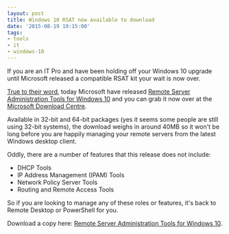 ```yaml
---
layout: post
title: Windows 10 RSAT now available to download
date: '2015-08-19 19:15:00'
tags:
- tools
- it
- windows-10
---
```


If you are an IT Pro and have been holding off your Windows 10 upgrade until Microsoft released a compatible RSAT kit your wait is now over.

[True to their word](/windows-10-rsat-coming-this-month/), today Microsoft have released [Remote Server Administration Tools for Windows 10](http://www.microsoft.com/en-us/download/details.aspx?id=45520) and you can grab it now over at the [Microsoft Download Centre](http://www.microsoft.com/en-us/download/details.aspx?id=45520).

Available in 32-bit and 64-bit packages (yes it seems some people are still using 32-bit systems), the download weighs in around 40MB so it won't be long before you are happily managing your remote servers from the latest Windows desktop client.

Oddly, there are a number of features that this release does not include:

- DHCP Tools
- IP Address Management (IPAM) Tools
- Network Policy Server Tools
- Routing and Remote Access Tools

So if you are looking to manage any of these roles or features, it's back to Remote Desktop or PowerShell for you.

Download a copy here: [Remote Server Administration Tools for Windows 10](http://www.microsoft.com/en-us/download/details.aspx?id=45520).